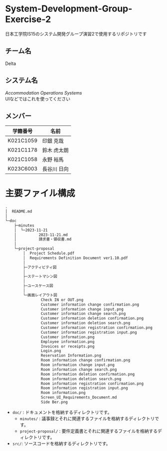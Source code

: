 # System-Development-Group-Exercise-2
日本工学院IS15のシステム開発グループ演習2で使用するリポジトリです

## チーム名
Delta

## システム名
_Accommodation Operations Systems_<br>
UIなどではこれを使ってください

## メンバー
|学籍番号|名前|
|-|-|
|K021C1059|印銀 克哉|
|K021C1178|鈴木 虎太朗|
|K021C1058|永野 裕馬|
|K023C6003|長谷川 日向|

# 主要ファイル構成
```md
.
│  README.md
│
└─doc
    ├─minutes
    │  └─2023-11-21
    │          2023-11-21.md
    │          請求書・領収書.md
    │
    └─project-proposal
        │  Project Schedule.pdf
        │  Requirements Definition Document ver1.10.pdf
        │
        ├─アクティビティ図
        │
        ├─ステートマシン図
        │
        ├─ユースケース図
        │
        └─画面レイアウト図
                Check IN or OUT.png
                Customer information change confirmation.png
                Customer information change input.png
                Customer information change search.png
                Customer information deletion confirmation.png
                Customer information deletion search.png
                Customer information registration confirmation.png
                Customer information registration input.png
                Customer information.png
                Employee information.png
                Invoices or receipts.png
                Login.png
                Reservation Information.png
                Room information change confirmation.png
                Room information change input.png
                Room information change search.png
                Room information deletion confirmation.png
                Room information deletion search.png
                Room information registration confirmation.png
                Room information registration input.png
                Room information.png
                Screen_UI_Requirements_Document.md
                Side Ber.png

```

- `doc/` : ドキュメントを格納するディレクトリです。
  - `minutes/` : 議事録とそれに関連するファイルを格納するディレクトリです。
  - `project-proposal/` : 要件定義書とそれに関連するファイルを格納するディレクトリです。
- `src/`: ソースコードを格納するディレクトリです。

